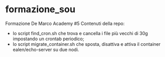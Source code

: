 # formazione_sou
Formazione De Marco Academy #5
Contenuti della repo:
- lo script find_cron.sh che trova e cancella i file più vecchi di 30g impostando un crontab periodico;
- lo script migrate_container.sh che sposta, disattiva e attiva il container ealen/echo-server su due nodi.
